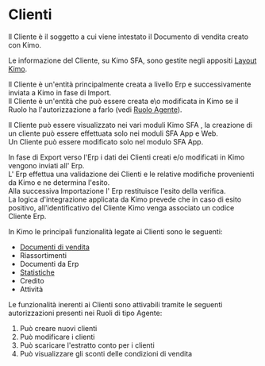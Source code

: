 # Clienti

Il Cliente è il soggetto a cui viene intestato il Documento di vendita creato con Kimo.  
  
Le informazione del Cliente, su Kimo SFA, sono gestite negli appositi [Layout Kimo](../../interfaccia-utente/sfa/layout/list/#account-clienti-prospect-destinazioni-merci).

Il Cliente è un'entità principalmente creata a livello Erp e successivamente inviata a Kimo in fase di Import.  
Il Cliente è un'entità che può essere creata e\o modificata in Kimo se il Ruolo ha l'autorizzazione a farlo \(vedi [Ruolo Agente](../../impostazioni/ruoli.md#definizione-di-un-ruolo-per-agenti)\).

Il Cliente può essere visualizzato nei vari moduli Kimo SFA , la creazione di un cliente può essere effettuata solo nei moduli SFA App e Web.  
Un Cliente può essere modificato solo nel modulo SFA App.

In fase di Export verso l'Erp i dati dei Clienti creati e/o modificati in Kimo vengono inviati all' Erp.  
L' Erp effettua una validazione dei Clienti e le relative modifiche provenienti da Kimo e ne determina l'esito.  
Alla successiva Importazione l' Erp restituisce l'esito della verifica.  
La logica d'integrazione applicata da Kimo prevede che in caso di esito positivo, all'identificativo del Cliente Kimo venga associato un codice Cliente Erp.

In Kimo le principali funzionalità legate ai Clienti sono le seguenti:

* [Documenti di vendita](../documenti-di-vendita/)
* Riassortimenti
* Documenti da Erp
* [Statistiche](../statistiche.md)
* Credito 
* Attività

Le funzionalità inerenti ai Clienti sono attivabili tramite le seguenti autorizzazioni presenti nei Ruoli di tipo Agente:

1. Può creare nuovi clienti
2. Può modificare i clienti
3. Può scaricare l'estratto conto per i clienti
4. Può visualizzare gli sconti delle condizioni di vendita



